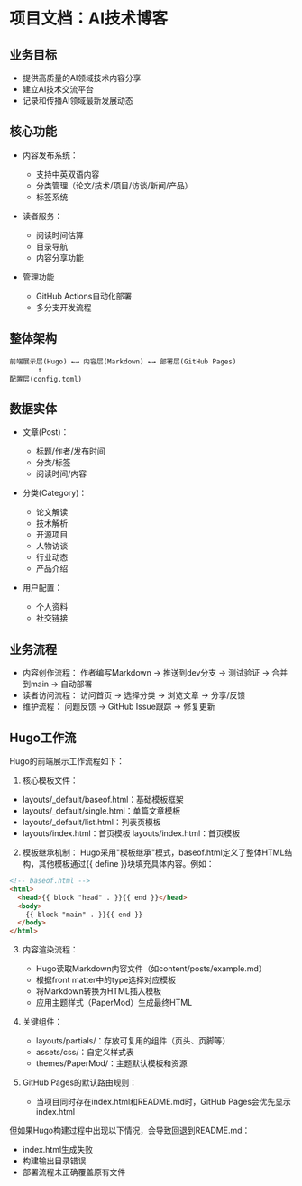 # 项目文档：AI技术博客

## 业务目标

- 提供高质量的AI领域技术内容分享
- 建立AI技术交流平台
- 记录和传播AI领域最新发展动态

## 核心功能

- 内容发布系统：
  - 支持中英双语内容
  - 分类管理（论文/技术/项目/访谈/新闻/产品）
  - 标签系统
- 读者服务：
  - 阅读时间估算
  - 目录导航
  - 内容分享功能

- 管理功能
  - GitHub Actions自动化部署
  - 多分支开发流程

## 整体架构

```
前端展示层(Hugo) ←→ 内容层(Markdown) ←→ 部署层(GitHub Pages)
       ↑
配置层(config.toml)
```

## 数据实体

- 文章(Post)：
  - 标题/作者/发布时间
  - 分类/标签
  - 阅读时间/内容

- 分类(Category)：
  - 论文解读
  - 技术解析
  - 开源项目
  - 人物访谈
  - 行业动态
  - 产品介绍

- 用户配置：
  - 个人资料
  - 社交链接

## 业务流程

- 内容创作流程： 作者编写Markdown → 推送到dev分支 → 测试验证 → 合并到main → 自动部署
- 读者访问流程： 访问首页 → 选择分类 → 浏览文章 → 分享/反馈
- 维护流程： 问题反馈 → GitHub Issue跟踪 → 修复更新

## Hugo工作流

Hugo的前端展示工作流程如下：

1. 核心模板文件：

- layouts/_default/baseof.html：基础模板框架
- layouts/_default/single.html：单篇文章模板
- layouts/_default/list.html：列表页模板
- layouts/index.html：首页模板
layouts/index.html：首页模板

2. 模板继承机制：
   Hugo采用"模板继承"模式，baseof.html定义了整体HTML结构，其他模板通过{{ define }}块填充具体内容。例如：

```html
<!-- baseof.html -->
<html>
  <head>{{ block "head" . }}{{ end }}</head>
  <body>
    {{ block "main" . }}{{ end }}
  </body>
</html>
```

3. 内容渲染流程：
   - Hugo读取Markdown内容文件（如content/posts/example.md）
   - 根据front matter中的type选择对应模板
   - 将Markdown转换为HTML插入模板
   - 应用主题样式（PaperMod）生成最终HTML
4. 关键组件：
   - layouts/partials/：存放可复用的组件（页头、页脚等）
   - assets/css/：自定义样式表
   - themes/PaperMod/：主题默认模板和资源

5. GitHub Pages的默认路由规则：
   - 当项目同时存在index.html和README.md时，GitHub Pages会优先显示index.html

但如果Hugo构建过程中出现以下情况，会导致回退到README.md：

- index.html生成失败
- 构建输出目录错误
- 部署流程未正确覆盖原有文件
